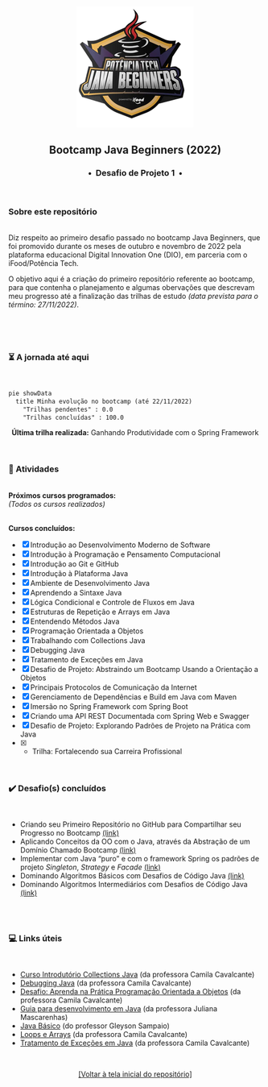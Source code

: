 <div align="center">
<img src="https://github.com/michelelozada/Bootcamp-DIO-Java-Beginners/blob/main/assets/logo.png">
<h2>Bootcamp Java Beginners (2022)</h2>
<h3>•&nbsp; Desafio de Projeto 1 &nbsp;•</h3>
</div>
&nbsp;
&nbsp;

### Sobre este repositório
&nbsp;    
Diz respeito ao primeiro desafio passado no bootcamp Java Beginners, que foi promovido durante os meses de outubro e novembro de 2022 pela plataforma educacional Digital Innovation One (DIO), em parceria com o iFood/Potência Tech. 

O objetivo aqui é a criação do primeiro repositório referente ao bootcamp, para que contenha o planejamento e algumas obervações que descrevam meu progresso até a finalização das trilhas de estudo *(data prevista para o término: 27/11/2022)*.

&nbsp; 

&nbsp;      
### :hourglass_flowing_sand:  A jornada até aqui
&nbsp;    
```mermaid
pie showData
  title Minha evolução no bootcamp (até 22/11/2022)
	"Trilhas pendentes" : 0.0
    "Trilhas concluídas" : 100.0
```
<div align="center">
	<b>Última trilha realizada:</b> Ganhando Produtividade com o Spring Framework
</div>

&nbsp;    
### :bookmark_tabs: Atividades
&nbsp;   
**Próximos cursos programados:**  
*(Todos os cursos realizados)*  
&nbsp; 

**Cursos concluídos:**  
- [x] Introdução ao Desenvolvimento Moderno de Software 
- [x] Introdução à Programação e Pensamento Computacional 
- [x] Introdução ao Git e GitHub 
- [x] Introdução à Plataforma Java
- [x] Ambiente de Desenvolvimento Java
- [x] Aprendendo a Sintaxe Java
- [x] Lógica Condicional e Controle de Fluxos em Java
- [x] Estruturas de Repetição e Arrays em Java
- [x] Entendendo Métodos Java
- [x] Programação Orientada a Objetos
- [x] Trabalhando com Collections Java
- [x] Debugging Java
- [x] Tratamento de Exceções em Java
- [x] Desafio de Projeto: Abstraindo um Bootcamp Usando a Orientação a Objetos
- [x] Principais Protocolos de Comunicação da Internet
- [x] Gerenciamento de Dependências e Build em Java com Maven
- [x] Imersão no Spring Framework com Spring Boot 
- [x] Criando uma API REST Documentada com Spring Web e Swagger
- [x] Desafio de Projeto: Explorando Padrões de Projeto na Prática com Java
- [x] + Trilha: Fortalecendo sua Carreira Profissional
&nbsp; 

&nbsp;    
### :heavy_check_mark: Desafio(s) concluídos
&nbsp;   
  - Criando seu Primeiro Repositório no GitHub para Compartilhar seu Progresso no Bootcamp [(link)](https://github.com/michelelozada/Bootcamp-DIO-Java-Beginners/tree/main/1-Desafios-de-Projeto/desafio-projeto-1)    
  - Aplicando Conceitos da OO com o Java, através da Abstração de um Domínio Chamado Bootcamp [(link)](https://github.com/michelelozada/Bootcamp-DIO-Java-Beginners/tree/main/1-Desafios-de-Projeto/desafio-projeto-2)    
  - Implementar com Java “puro” e com o framework Spring os padrões de projeto *Singleton*, *Strategy* e *Facade* [(link)](https://github.com/michelelozada/Bootcamp-DIO-Java-Beginners/tree/main/1-Desafios-de-Projeto/desafio-projeto-3)
  - Dominando Algoritmos Básicos com Desafios de Código Java [(link)](https://github.com/michelelozada/Bootcamp-DIO-Java-Beginners/tree/main/2-Desafios-de-Codigo-Basicos)      
  - Dominando Algoritmos Intermediários com Desafios de Código Java [(link)](https://github.com/michelelozada/Bootcamp-DIO-Java-Beginners/tree/main/3-Desafios-de-Codigo-Intermediarios)     
&nbsp; 

&nbsp;    
### :computer: Links úteis
&nbsp;   
- [Curso Introdutório Collections Java](https://github.com/cami-la/curso-dio-intro-collections) (da professora Camila Cavalcante)
- [Debugging Java](https://github.com/cami-la/debugging-java) (da professora Camila Cavalcante)
- [Desafio: Aprenda na Prática Programação Orientada a Objetos](https://github.com/cami-la/desafio-poo-dio) (da professora Camila Cavalcante)
- [Guia para desenvolvimento em Java](https://github.com/julianazanelatto/roadmap_java_repo) (da professora Juliana Mascarenhas)
- [Java Básico](https://glysns.gitbook.io/java-basico) (do professor Gleyson Sampaio)
- [Loops e Arrays](https://github.com/cami-la/loops-e-arrays) (da professora Camila Cavalcante)
- [Tratamento de Exceções em Java](https://github.com/cami-la/exceptions-java) (da professora Camila Cavalcante)
&nbsp;

&nbsp;    
<div align="center">
<a href="https://github.com/michelelozada/Bootcamp-DIO-Java-Beginners">[Voltar à tela inicial do repositório]</a>
</div>